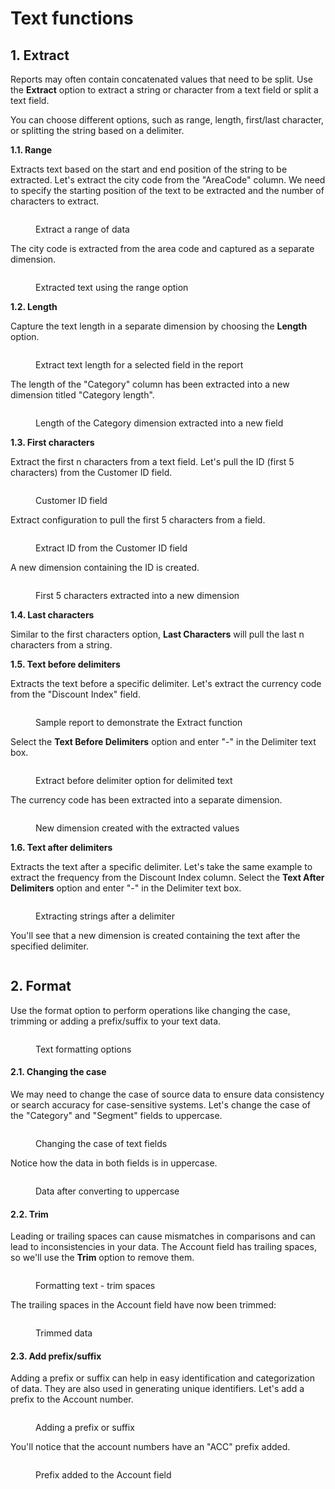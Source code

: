 # Text functions

## 1. Extract

Reports may often contain concatenated values that need to be split. Use the **Extract** option to extract a string or character from a text field or split a text field.&#x20;

You can choose different options, such as range, length, first/last character, or splitting the string based on a delimiter.

**1.1. Range**

Extracts text based on the start and end position of the string to be extracted. Let's extract the city code from the "AreaCode" column. We need to specify the starting position of the text to be extracted and the number of characters to extract.

<figure><img src="../../.gitbook/assets/image (9) (1) (1).png" alt=""><figcaption><p>Extract a range of data</p></figcaption></figure>

The city code is extracted from the area code and captured as a separate dimension.

<figure><img src="../../.gitbook/assets/image (1305).png" alt=""><figcaption><p>Extracted text using the range option</p></figcaption></figure>

**1.2. Length**

Capture the text length in a separate dimension by choosing the **Length** option.&#x20;

<figure><img src="../../.gitbook/assets/image (1306).png" alt=""><figcaption><p>Extract text length for a selected field in the report</p></figcaption></figure>

The length of the "Category" column has been extracted into a new dimension titled "Category length".

<figure><img src="../../.gitbook/assets/image (1307).png" alt=""><figcaption><p>Length of the Category dimension extracted into a new field</p></figcaption></figure>

**1.3. First characters**

Extract the first n characters from a text field. Let's pull the ID (first 5 characters) from the Customer ID field.

<figure><img src="../../.gitbook/assets/image (1308).png" alt=""><figcaption><p>Customer ID field</p></figcaption></figure>

Extract configuration to pull the first 5 characters from a field.

<figure><img src="../../.gitbook/assets/image (1309).png" alt=""><figcaption><p>Extract ID from the Customer ID field</p></figcaption></figure>

A new dimension containing the ID is created.

<figure><img src="../../.gitbook/assets/image (1310).png" alt=""><figcaption><p>First 5 characters extracted into a new dimension</p></figcaption></figure>

**1.4. Last characters**

Similar to the first characters option, **Last Characters** will pull the last n characters from a string.&#x20;

**1.5. Text before delimiters**

Extracts the text before a specific delimiter. Let's extract the currency code from the "Discount Index" field.

<figure><img src="../../.gitbook/assets/image (1301).png" alt=""><figcaption><p>Sample report to demonstrate the Extract function</p></figcaption></figure>

Select the **Text Before Delimiters** option and enter "-" in the Delimiter text box.

<figure><img src="../../.gitbook/assets/image (1300).png" alt=""><figcaption><p>Extract before delimiter option for delimited text</p></figcaption></figure>

The currency code has been extracted into a separate dimension.&#x20;

<figure><img src="../../.gitbook/assets/image (1302).png" alt=""><figcaption><p>New dimension created with the extracted values</p></figcaption></figure>

**1.6. Text after delimiters**

Extracts the text after a specific delimiter. Let's take the same example to extract the frequency from the Discount Index column. Select the **Text After Delimiters** option and enter "-" in the Delimiter text box.

<figure><img src="../../.gitbook/assets/image (1303).png" alt=""><figcaption><p>Extracting strings after a delimiter</p></figcaption></figure>

You'll see that a new dimension is created containing the text after the specified delimiter.

<figure><img src="../../.gitbook/assets/image (1304).png" alt=""><figcaption></figcaption></figure>

## 2. Format

Use the format option to perform operations like changing the case, trimming or adding a prefix/suffix to your text data.

<figure><img src="../../.gitbook/assets/image (1312).png" alt=""><figcaption><p>Text formatting options</p></figcaption></figure>

#### 2.1. Changing the case

We may need to change the case of source data to ensure data consistency or search accuracy for case-sensitive systems. Let's change the case of the "Category" and "Segment" fields to uppercase.

<figure><img src="../../.gitbook/assets/image (1313).png" alt=""><figcaption><p>Changing the case of text fields</p></figcaption></figure>

Notice how the data in both fields is in uppercase.

<figure><img src="../../.gitbook/assets/image (1314).png" alt=""><figcaption><p>Data after converting to uppercase</p></figcaption></figure>

#### 2.2. Trim

Leading or trailing spaces can cause mismatches in comparisons and can lead to inconsistencies in your data. The Account field has trailing spaces, so we'll use the **Trim** option to remove them.

<figure><img src="../../.gitbook/assets/image (1316).png" alt=""><figcaption><p>Formatting text - trim spaces</p></figcaption></figure>

The trailing spaces in the Account field have now been trimmed:

<figure><img src="../../.gitbook/assets/image (1317).png" alt=""><figcaption><p>Trimmed data</p></figcaption></figure>

#### 2.3. Add prefix/suffix

Adding a prefix or suffix can help in easy identification and categorization of data. They are also used in generating unique identifiers. Let's add a prefix to the Account number.

<figure><img src="../../.gitbook/assets/image (1318).png" alt=""><figcaption><p>Adding a prefix or suffix</p></figcaption></figure>

You'll notice that the account numbers have an "ACC" prefix added.

<figure><img src="../../.gitbook/assets/image (1319).png" alt=""><figcaption><p>Prefix added to the Account field</p></figcaption></figure>

